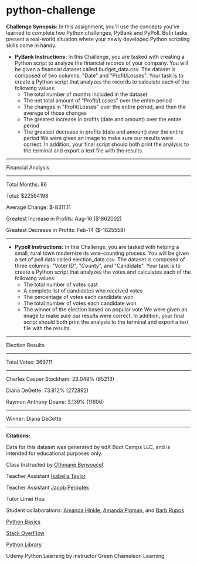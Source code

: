 # python-challenge

**Challenge Synopsis:**
In this assignment, you'll use the concepts you've learned to complete two Python challenges, PyBank and PyPoll. Both tasks present a real-world situation where your newly developed Python scripting skills come in handy.

- **PyBank Instructions:**
In this Challenge, you are tasked with creating a Python script to analyze the financial records of your company. You will be given a financial dataset called budget_data.csv. The dataset is composed of two columns: "Date" and "Profit/Losses". Your task is to create a Python script that analyzes the records to calculate each of the following values:
  - The total number of months included in the dataset
  - The net total amount of "Profit/Losses" over the entire period
  - The changes in "Profit/Losses" over the entire period, and then the average of those changes
  - The greatest increase in profits (date and amount) over the entire period
  - The greatest decrease in profits (date and amount) over the entire period
We were given an image to make sure our results were correct. In addition, your final script should both print the analysis to the terminal and export a text file with the results.

-----------------

Financial Analysis

------------------

Total Months: 86

Total: $22564198

Average Change: $-8311.11

Greatest Increase in Profits: Aug-16 ($1862002)

Greatest Decrease in Profits: Feb-14 ($-1825558)

----------------------


- **Pypoll Instructions:**
In this Challenge, you are tasked with helping a small, rural town modernize its vote-counting process. You will be given a set of poll data called election_data.csv. The dataset is composed of three columns: "Voter ID", "County", and "Candidate". Your task is to create a Python script that analyzes the votes and calculates each of the following values:
  - The total number of votes cast
  -  A complete list of candidates who received votes
  -  The percentage of votes each candidate won
  -  The total number of votes each candidate won
  -  The winner of the election based on popular vote
We were given an image to make sure our results were correct. In addition, your final script should both print the analysis to the terminal and export a text file with the results.

------------------------

Election Results

-------------------------

Total Votes: 369711

-------------------------

Charles Casper Stockham: 23.049% (85213)

Diana DeGette: 73.812% (272892)

Raymon Anthony Doane: 3.139% (11606)

-------------------------

Winner: Diana DeGette

-------------------------


**Citations:**

Data for this dataset was generated by edX Boot Camps LLC, and is intended for educational purposes only.

Class Instructed by [Othmane Benyoucef](https://www.linkedin.com/in/othmane-benyoucef-219a8637/)

Teacher Assistant [Isabella Taylor](https://www.linkedin.com/in/isabellajade/)

Teacher Assistant [Jacob Peroutek](https://www.linkedin.com/in/jperoutek/)

Tutor Limei Hou

Student collaborations: [Amanda Hinkle](https://www.linkedin.com/in/amanda-hinkle-9105941b6/), [Amanda Pigman](https://www.linkedin.com/in/amanda-pigman-904558227/), and [Barb Rupps](https://www.linkedin.com/in/barbrupps/)

[Python Basics](https://www.pythoncheatsheet.org/cheatsheet/basics)

[Stack OverFlow](https://stackoverflow.com/)

[Python Library](https://docs.python.org/3/library/)

Udemy Python Learning by instructor Green Chameleon Learning


